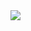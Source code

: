 <img src="https://github-readme-stats-sigma-five.vercel.app/api?username=btaba&show_icons=true&count_private=true&include_all_commits=true&hide_title=true&hide_border=true&theme=dark&hide_rank=true"/>
<!--
**btaba/btaba** is a ✨ _special_ ✨ repository because its `README.md` (this file) appears on your GitHub profile.

Here are some ideas to get you started:

- 🔭 I’m currently working on ...
- 🌱 I’m currently learning ...
- 👯 I’m looking to collaborate on ...
- 🤔 I’m looking for help with ...
- 💬 Ask me about ...
- 📫 How to reach me: ...
- 😄 Pronouns: ...
- ⚡ Fun fact: ...
-->
